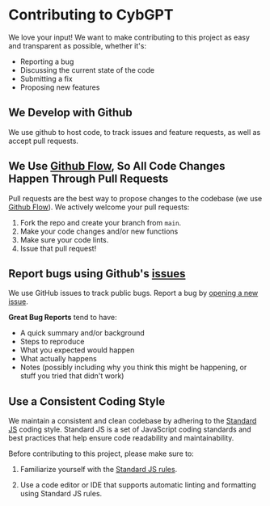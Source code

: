 # Contributing to CybGPT
We love your input! We want to make contributing to this project as easy and transparent as possible, whether it's:

- Reporting a bug
- Discussing the current state of the code
- Submitting a fix
- Proposing new features

## We Develop with Github
We use github to host code, to track issues and feature requests, as well as accept pull requests.

## We Use [Github Flow](https://docs.github.com/en/get-started/quickstart/github-flow), So All Code Changes Happen Through Pull Requests
Pull requests are the best way to propose changes to the codebase (we use [Github Flow](https://docs.github.com/en/get-started/quickstart/github-flow)). We actively welcome your pull requests:

1. Fork the repo and create your branch from `main`.
2. Make your code changes and/or new functions
2. Make sure your code lints.
3. Issue that pull request!

## Report bugs using Github's [issues](https://github.com/Coinnect-SA/CybGPT/issues)
We use GitHub issues to track public bugs. Report a bug by [opening a new issue](https://github.com/Coinnect-SA/CybGPT/issues/new).

**Great Bug Reports** tend to have:

- A quick summary and/or background
- Steps to reproduce
- What you expected would happen
- What actually happens
- Notes (possibly including why you think this might be happening, or stuff you tried that didn't work)

## Use a Consistent Coding Style

We maintain a consistent and clean codebase by adhering to the [Standard JS](https://standardjs.com/) coding style. Standard JS is a set of JavaScript coding standards and best practices that help ensure code readability and maintainability.

Before contributing to this project, please make sure to:

1. Familiarize yourself with the [Standard JS rules](https://standardjs.com/rules.html).

2. Use a code editor or IDE that supports automatic linting and formatting using Standard JS rules.
